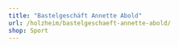 ```yaml
---
title: "Bastelgeschäft Annette Abold"
url: /holzheim/bastelgeschaeft-annette-abold/
shop: Sport
---
```

